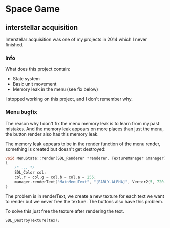 # Space Game
## interstellar acquisition

Interstellar acquisition was one of my projects in 2014 which I never finished.

### Info
What does this project contain:
* State system
* Basic unit movement
* Memory leak in the menu (see fix below)

I stopped working on this project, and I don't remember why.

### Menu bugfix
The reason why I don't fix the menu memory leak is to learn from my past mistakes. And the memory leak appears on more places than just the menu, the button render also has this memory leak.

The memory leak appears to be in the render function of the menu render, something is created but doesn't get destroyed:
```cpp
void MenuState::render(SDL_Renderer *renderer, TextureManager &manager)
{
    /* ... */
    SDL_Color col;
    col.r = col.g = col.b = col.a = 255;
    manager.renderText("MainMenuText", "[EARLY-ALPHA]", Vector2(5, 720-16), 0, 8, renderer, col);
}
```
The problem is in renderText, we create a new texture for each text we want to render but we never free the texture. The buttons also have this problem.

To solve this just free the texture after rendering the text.
```cpp
SDL_DestroyTexture(tex);
```